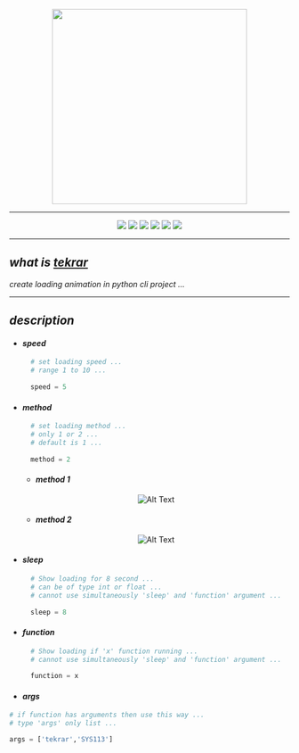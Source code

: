 <p align="center">
  <img width="350" height="350" src="https://raw.githubusercontent.com/sys113/tekrar/master/tekrar.png">
</p>

---
<div align="center">
  
![](https://img.shields.io/github/stars/SYS113/tekrar.svg)
![](https://img.shields.io/badge/language-python-orange.svg)
![](https://img.shields.io/github/forks/SYS113/tekrar.svg)
![](https://img.shields.io/github/release/SYS113/tekrar.svg)
![](https://img.shields.io/github/issues/SYS113/tekrar.svg)
![](https://img.shields.io/badge/license-MIT-informational.svg)
</div>

---
## *what is <ins>tekrar</ins>*
*create loading animation in python cli project ...<br />*

---
## *description*
  + #### *speed*
    ```python
      # set loading speed ...
      # range 1 to 10 ...
      
      speed = 5
    ```
    
  + #### *method*
    ```python
      # set loading method ...
      # only 1 or 2 ...
      # default is 1 ...
      
      method = 2
    ```
      - #### *method 1*
      
      <div align="center">
  
      ![Alt Text](https://raw.githubusercontent.com/sys113/tekrar/master/example/review%20loading%20animation%20-%20method%20one.gif)
      </div>
      
      - #### *method 2*
      
      <div align="center">
  
      ![Alt Text](https://raw.githubusercontent.com/sys113/tekrar/master/example/review%20loading%20animation%20-%20method%20two.gif)
      </div>

  + #### *sleep*
    ```python
      # Show loading for 8 second ...
      # can be of type int or float ...
      # cannot use simultaneously 'sleep' and 'function' argument ...
      
      sleep = 8
    ```
    
  + #### *function*
    ```python
      # Show loading if 'x' function running ...
      # cannot use simultaneously 'sleep' and 'function' argument ...
      
      function = x
    ```
    
   + #### *args*
   ```python
   # if function has arguments then use this way ...
   # type 'args' only list ...
   
   args = ['tekrar','SYS113']
